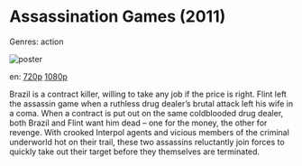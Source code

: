 # Assassination Games (2011)

Genres: action

![poster](http://image.tmdb.org/t/p/w500/mXjTj9U1nAsyIj3gyV4xLFHqAoF.jpg)

en:
  [720p](magnet:?xt=urn:btih:40BDCB874C6826D7AC2D2B2CEF5EA695253386B8&tr=udp://glotorrents.pw:6969/announce&tr=udp://tracker.opentrackr.org:1337/announce&tr=udp://torrent.gresille.org:80/announce&tr=udp://tracker.openbittorrent.com:80&tr=udp://tracker.coppersurfer.tk:6969&tr=udp://tracker.leechers-paradise.org:6969&tr=udp://p4p.arenabg.ch:1337&tr=udp://tracker.internetwarriors.net:1337)
  [1080p](magnet:?xt=urn:btih:D3CAB84BF18EBBC9A662A9CFFC4379D54DE292A7&tr=udp://glotorrents.pw:6969/announce&tr=udp://tracker.opentrackr.org:1337/announce&tr=udp://torrent.gresille.org:80/announce&tr=udp://tracker.openbittorrent.com:80&tr=udp://tracker.coppersurfer.tk:6969&tr=udp://tracker.leechers-paradise.org:6969&tr=udp://p4p.arenabg.ch:1337&tr=udp://tracker.internetwarriors.net:1337)
  


Brazil is a contract killer, willing to take any job if the price is right. Flint left the assassin game when a ruthless drug dealer’s brutal attack left his wife in a coma. When a contract is put out on the same coldblooded drug dealer, both Brazil and Flint want him dead – one for the money, the other for revenge. With crooked Interpol agents and vicious members of the criminal underworld hot on their trail, these two assassins reluctantly join forces to quickly take out their target before they themselves are terminated.